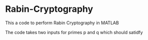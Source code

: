 # Rabin-Cryptography
This a code to perform Rabin Cryptography in MATLAB

The code takes two inputs for primes p and q which should satidfy
